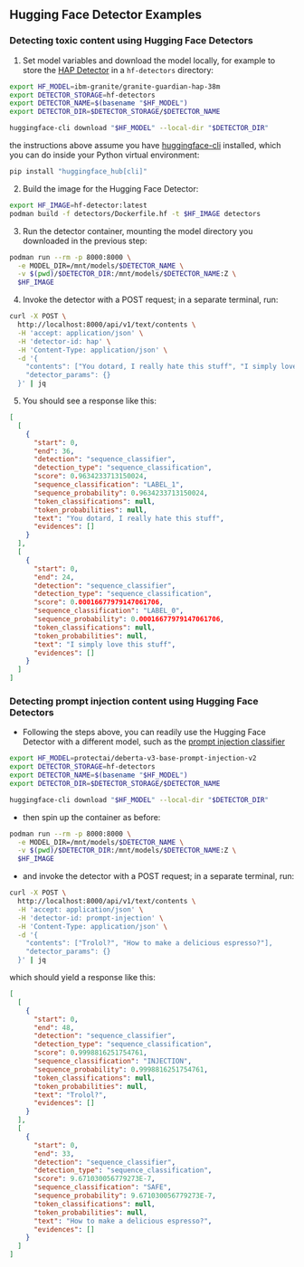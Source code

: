 ## Hugging Face Detector Examples

### Detecting toxic content using Hugging Face Detectors

1. Set model variables and download the model locally, for example to store the [HAP Detector](https://huggingface.co/ibm-granite/granite-guardian-hap-38m) in a `hf-detectors` directory:

```bash
export HF_MODEL=ibm-granite/granite-guardian-hap-38m
export DETECTOR_STORAGE=hf-detectors
export DETECTOR_NAME=$(basename "$HF_MODEL")
export DETECTOR_DIR=$DETECTOR_STORAGE/$DETECTOR_NAME

huggingface-cli download "$HF_MODEL" --local-dir "$DETECTOR_DIR"
```

the instructions above assume you have [huggingface-cli](https://huggingface.co/docs/huggingface_hub/en/guides/cli) installed, which you can do inside your Python virtual environment:

```bash
pip install "huggingface_hub[cli]"
```

2. Build the image for the Hugging Face Detector:

```bash
export HF_IMAGE=hf-detector:latest
podman build -f detectors/Dockerfile.hf -t $HF_IMAGE detectors
```

3. Run the detector container, mounting the model directory you downloaded in the previous step:

```bash
podman run --rm -p 8000:8000 \
  -e MODEL_DIR=/mnt/models/$DETECTOR_NAME \
  -v $(pwd)/$DETECTOR_DIR:/mnt/models/$DETECTOR_NAME:Z \
  $HF_IMAGE
```

4. Invoke the detector with a POST request; in a separate terminal, run:

```bash
curl -X POST \
  http://localhost:8000/api/v1/text/contents \
  -H 'accept: application/json' \
  -H 'detector-id: hap' \
  -H 'Content-Type: application/json' \
  -d '{
    "contents": ["You dotard, I really hate this stuff", "I simply love this stuff"],
    "detector_params": {}
  }' | jq
```

5. You should see a response like this:

```json
[
  [
    {
      "start": 0,
      "end": 36,
      "detection": "sequence_classifier",
      "detection_type": "sequence_classification",
      "score": 0.9634233713150024,
      "sequence_classification": "LABEL_1",
      "sequence_probability": 0.9634233713150024,
      "token_classifications": null,
      "token_probabilities": null,
      "text": "You dotard, I really hate this stuff",
      "evidences": []
    }
  ],
  [
    {
      "start": 0,
      "end": 24,
      "detection": "sequence_classifier",
      "detection_type": "sequence_classification",
      "score": 0.00016677979147061706,
      "sequence_classification": "LABEL_0",
      "sequence_probability": 0.00016677979147061706,
      "token_classifications": null,
      "token_probabilities": null,
      "text": "I simply love this stuff",
      "evidences": []
    }
  ]
]
```

### Detecting prompt injection content using Hugging Face Detectors

- Following the steps above, you can readily use the Hugging Face Detector with a different model, such as the [prompt injection classifier](https://huggingface.co/protectai/deberta-v3-base-prompt-injection-v2)

```bash
export HF_MODEL=protectai/deberta-v3-base-prompt-injection-v2
export DETECTOR_STORAGE=hf-detectors
export DETECTOR_NAME=$(basename "$HF_MODEL")
export DETECTOR_DIR=$DETECTOR_STORAGE/$DETECTOR_NAME

huggingface-cli download "$HF_MODEL" --local-dir "$DETECTOR_DIR"
```

- then spin up the container as before:

```bash
podman run --rm -p 8000:8000 \
  -e MODEL_DIR=/mnt/models/$DETECTOR_NAME \
  -v $(pwd)/$DETECTOR_DIR:/mnt/models/$DETECTOR_NAME:Z \
  $HF_IMAGE
```

- and invoke the detector with a POST request; in a separate terminal, run:

```bash
curl -X POST \
  http://localhost:8000/api/v1/text/contents \
  -H 'accept: application/json' \
  -H 'detector-id: prompt-injection' \
  -H 'Content-Type: application/json' \
  -d '{
    "contents": ["Trolol?", "How to make a delicious espresso?"],
    "detector_params": {}
  }' | jq
```

which should yield a response like this:

```json
[
  [
    {
      "start": 0,
      "end": 48,
      "detection": "sequence_classifier",
      "detection_type": "sequence_classification",
      "score": 0.9998816251754761,
      "sequence_classification": "INJECTION",
      "sequence_probability": 0.9998816251754761,
      "token_classifications": null,
      "token_probabilities": null,
      "text": "Trolol?",
      "evidences": []
    }
  ],
  [
    {
      "start": 0,
      "end": 33,
      "detection": "sequence_classifier",
      "detection_type": "sequence_classification",
      "score": 9.671030056779273E-7,
      "sequence_classification": "SAFE",
      "sequence_probability": 9.671030056779273E-7,
      "token_classifications": null,
      "token_probabilities": null,
      "text": "How to make a delicious espresso?",
      "evidences": []
    }
  ]
]
```